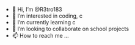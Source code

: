 - 👋 Hi, I’m @R3tro183
- 👀 I’m interested in coding, c
- 🌱 I’m currently learning c
- 💞️ I’m looking to collaborate on school projects
- 📫 How to reach me ...

<!---
R3tro183/R3tro183 is a ✨ special ✨ repository because its `README.md` (this file) appears on your GitHub profile.
You can click the Preview link to take a look at your changes.
--->
